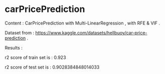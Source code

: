 # carPricePrediction
Content : CarPricePrediction with Multi-LinearRegression , with RFE &amp; VIF . 

Dataset from : https://www.kaggle.com/datasets/hellbuoy/car-price-prediction . 

Results : 

r2 score of train set is : 0.923

r2 score of test set is : 0.9028384848014033
